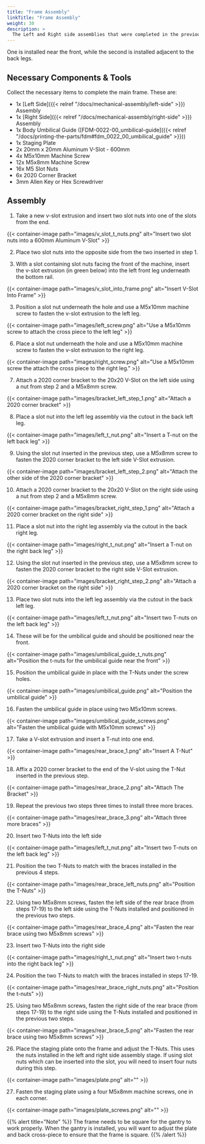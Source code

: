 ```yaml
---
title: "Frame Assembly"
linkTitle: "Frame Assembly"
weight: 30
description: >
  The Left and Right side assemblies that were completed in the previous steps are next connected together by two 600mm v-slot extrusions.  
---
```


One is installed near the front, while the second is installed adjacent to the back legs.

## Necessary Components & Tools

Collect the necessary items to complete the main frame. These are:

* 1x [Left Side]({{< relref "/docs/mechanical-assembly/left-side" >}}) Assembly
* 1x [Right Side]({{< relref "/docs/mechanical-assembly/right-side" >}}) Assembly
* 1x Body Umbilical Guide ([FDM-0022-00_umbilical-guide]({{< relref "/docs/printing-the-parts/fdm#fdm_0022_00_umbilical_guide" >}}))
* 1x Staging Plate
* 2x 20mm x 20mm Aluminum V-Slot - 600mm
* 4x M5x10mm Machine Screw
* 12x M5x8mm Machine Screw
* 16x M5 Slot Nuts
* 6x 2020 Corner Bracket
* 3mm Allen Key or Hex Screwdriver

## Assembly
1. Take a new v-slot extrusion and insert two slot nuts into one of the slots from the end.

{{< container-image path="images/v_slot_t_nuts.png" alt="Insert two slot nuts into a 600mm Aluminum V-Slot" >}}

2. Place two slot nuts into the opposite side from the two inserted in step 1.

3. With a slot containing slot nuts facing the front of the machine, insert the v-slot extrusion (in green below) into the left front leg underneath the bottom rail.

{{< container-image path="images/v_slot_into_frame.png" alt="Insert V-Slot Into Frame" >}}

3. Position a slot nut underneath the hole and use a M5x10mm machine screw to fasten the v-slot extrusion to the left leg.

{{< container-image path="images/left_screw.png" alt="Use a M5x10mm screw to attach the cross piece to the left leg" >}}

6. Place a slot nut underneath the hole and use a M5x10mm machine screw to fasten the v-slot extrusion to the right leg.
   
{{< container-image path="images/right_screw.png" alt="Use a M5x10mm screw the attach the cross piece to the right leg." >}}

7. Attach a 2020 corner bracket to the 20x20 V-Slot on the left side using a nut from step 2 and a M5x8mm screw.

{{< container-image path="images/bracket_left_step_1.png" alt="Attach a 2020 corner bracket" >}}

8. Place a slot nut into the left leg assembly via the cutout in the back left leg.

{{< container-image path="images/left_t_nut.png" alt="Insert a T-nut on the left back leg" >}}

9. Using the slot nut inserted in the previous step, use a M5x8mm screw to fasten the 2020 corner bracket to the left side V-Slot extrusion.

{{< container-image path="images/bracket_left_step_2.png" alt="Attach the other side of the 2020 corner bracket" >}}

10. Attach a 2020 corner bracket to the 20x20 V-Slot on the right side using a nut from step 2 and a M5x8mm screw.

{{< container-image path="images/bracket_right_step_1.png" alt="Attach a 2020 corner bracket on the right side" >}}

11. Place a slot nut into the right leg assembly via the cutout in the back right leg.

{{< container-image path="images/right_t_nut.png" alt="Insert a T-nut on the right back leg" >}}

12. Using the slot nut inserted in the previous step, use a M5x8mm screw to fasten the 2020 corner bracket to the right side V-Slot extrusion.

{{< container-image path="images/bracket_right_step_2.png" alt="Attach a 2020 corner bracket on the right side" >}}

13. Place two slot nuts into the left leg assembly via the cutout in the back left leg.

{{< container-image path="images/left_t_nut.png" alt="Insert two T-nuts on the left back leg" >}}

14. These will be for the umbilical guide and should be positioned near the front.

{{< container-image path="images/umbilical_guide_t_nuts.png" alt="Position the t-nuts for the umbilical guide near the front" >}}

15. Position the umbilical guide in place with the T-Nuts under the screw holes.

{{< container-image path="images/umbilical_guide.png" alt="Position the umbilical guide" >}}

16. Fasten the umbilical guide in place using two M5x10mm screws.

{{< container-image path="images/umbilical_guide_screws.png" alt="Fasten the umbilical guide with M5x10mm screws" >}}

17. Take a V-slot extrusion and insert a T-nut into one end. 

{{< container-image path="images/rear_brace_1.png" alt="Insert A T-Nut" >}}

18. Affix a 2020 corner bracket to the end of the V-slot using the T-Nut inserted in the previous step.

{{< container-image path="images/rear_brace_2.png" alt="Attach The Bracket" >}}

19. Repeat the previous two steps three times to install three more braces.

{{< container-image path="images/rear_brace_3.png" alt="Attach three more braces" >}}

20. Insert two T-Nuts into the left side

{{< container-image path="images/left_t_nut.png" alt="Insert two T-nuts on the left back leg" >}}

21. Position the two T-Nuts to match with the braces installed in the previous 4 steps.

{{< container-image path="images/rear_brace_left_nuts.png" alt="Position the T-Nuts" >}}

22. Using two M5x8mm screws, fasten the left side of the rear brace (from steps 17-19) to the left side using the T-Nuts
installed and positioned in the previous two steps.
    
{{< container-image path="images/rear_brace_4.png" alt="Fasten the rear brace using two M5x8mm screws" >}}

23. Insert two T-Nuts into the right side

{{< container-image path="images/right_t_nut.png" alt="Insert two t-nuts into the right back leg" >}}

24. Position the two T-Nuts to match with the braces installed in steps 17-19.

{{< container-image path="images/rear_brace_right_nuts.png" alt="Position the t-nuts" >}}

25. Using two M5x8mm screws, fasten the right side of the rear brace (from steps 17-19) to the right side using the T-Nuts
installed and positioned in the previous two steps.
    
{{< container-image path="images/rear_brace_5.png" alt="Fasten the rear brace using two M5x8mm screws" >}}

26. Place the staging plate onto the frame and adjust the T-Nuts. This uses the nuts installed in the left 
    and right side assembly stage. If using slot nuts which can be inserted into the slot, you will need 
    to insert four nuts during this step.

{{< container-image path="images/plate.png" alt="" >}}    

27. Fasten the staging plate using a four M5x8mm machine screws, one in each corner. 

{{< container-image path="images/plate_screws.png" alt="" >}}

{{% alert title="Note" %}}
The frame needs to be square for the gantry to work properly. When the gantry is installed, you will want to adjust the 
plate and back cross-piece to ensure that the frame is square.
{{% /alert %}}
